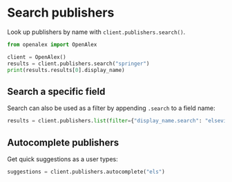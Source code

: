 # Search publishers

Look up publishers by name with `client.publishers.search()`.

```python
from openalex import OpenAlex

client = OpenAlex()
results = client.publishers.search("springer")
print(results.results[0].display_name)
```

## Search a specific field

Search can also be used as a filter by appending `.search` to a field name:

```python
results = client.publishers.list(filter={"display_name.search": "elsevier"})
```

## Autocomplete publishers

Get quick suggestions as a user types:

```python
suggestions = client.publishers.autocomplete("els")
```
